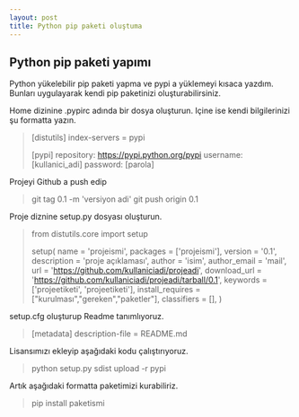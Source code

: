 ```yaml
---
layout: post
title: Python pip paketi oluştuma
---
```


## Python pip paketi yapımı

Python yükelebilir pip paketi yapma ve pypi a yüklemeyi kısaca yazdım. Bunları uygulayarak kendi pip paketinizi oluşturabilirsiniz.


Home dizinine .pypirc adında bir dosya oluşturun. Içine ise kendi bilgilerinizi şu formatta yazın.
<blockquote>

[distutils]
index-servers =
pypi

[pypi]
repository: https://pypi.python.org/pypi
username: [kullanici_adi]
password: [parola]
</blockquote>

Projeyi Github a push edip
<blockquote>

git tag 0.1 -m 'versiyon adi'
git push origin 0.1
</blockquote>


Proje diznine setup.py dosyası oluşturun.

<blockquote>

from distutils.core import setup

setup(
name = 'projeismi',
packages = ['projeismi'], 
version = '0.1',
description = 'proje açıklaması',
author = 'isim',
author_email = 'mail',
url = 'https://github.com/kullaniciadi/projeadi',
download_url = 'https://github.com/kullaniciadi/projeadi/tarball/0.1',
keywords = ['projeetiketi', 'projeetiketi'],
install_requires = ["kurulması","gereken","paketler"],
classifiers = [],
)
</blockquote>


setup.cfg oluşturup Readme tanımlıyoruz.
<blockquote>

[metadata]
description-file = README.md
</blockquote>


Lisansımızı ekleyip aşağıdaki kodu çalıştırıyoruz.
<blockquote>


python setup.py sdist upload -r pypi

</blockquote>

Artık aşağıdaki formatta paketimizi kurabiliriz.

<blockquote>

pip install paketismi
</blockquote>
